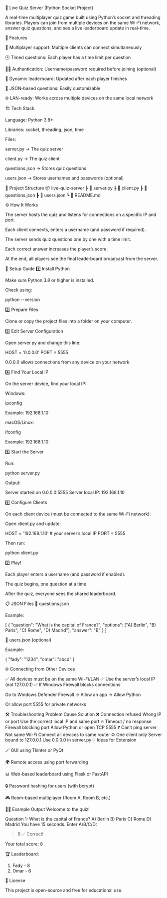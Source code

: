 🧠 Live Quiz Server (Python Socket Project)

A real-time multiplayer quiz game built using Python’s socket and threading libraries.
Players can join from multiple devices on the same Wi-Fi network, answer quiz questions, and see a live leaderboard update in real-time.

🎯 Features

🧩 Multiplayer support: Multiple clients can connect simultaneously

🕒 Timed questions: Each player has a time limit per question

🧑‍💻 Authentication: Username/password required before joining (optional)

🧾 Dynamic leaderboard: Updated after each player finishes

🧠 JSON-based questions: Easily customizable

🌐 LAN-ready: Works across multiple devices on the same local network

🏗️ Tech Stack

Language: Python 3.8+

Libraries: socket, threading, json, time

Files:

server.py → The quiz server

client.py → The quiz client

questions.json → Stores quiz questions

users.json → Stores usernames and passwords (optional)

📁 Project Structure
📦 live-quiz-server
 ┣ 📜 server.py
 ┣ 📜 client.py
 ┣ 📜 questions.json
 ┣ 📜 users.json
 ┗ 📜 README.md

⚙️ How It Works

The server hosts the quiz and listens for connections on a specific IP and port.

Each client connects, enters a username (and password if required).

The server sends quiz questions one by one with a time limit.

Each correct answer increases the player’s score.

At the end, all players see the final leaderboard broadcast from the server.

🚀 Setup Guide
1️⃣ Install Python

Make sure Python 3.8 or higher is installed.

Check using:

python --version

2️⃣ Prepare Files

Clone or copy the project files into a folder on your computer.

3️⃣ Edit Server Configuration

Open server.py and change this line:

HOST = '0.0.0.0'
PORT = 5555


0.0.0.0 allows connections from any device on your network.

4️⃣ Find Your Local IP

On the server device, find your local IP:

Windows:

ipconfig


Example: 192.168.1.10

macOS/Linux:

ifconfig


Example: 192.168.1.10

5️⃣ Start the Server

Run:

python server.py


Output:

Server started on 0.0.0.0:5555
Server local IP: 192.168.1.10

6️⃣ Configure Clients

On each client device (must be connected to the same Wi-Fi network):

Open client.py and update:

HOST = '192.168.1.10'  # your server’s local IP
PORT = 5555


Then run:

python client.py

7️⃣ Play!

Each player enters a username (and password if enabled).

The quiz begins, one question at a time.

After the quiz, everyone sees the shared leaderboard.

📋 JSON Files
🧾 questions.json

Example:

[
  {
    "question": "What is the capital of France?",
    "options": ["A) Berlin", "B) Paris", "C) Rome", "D) Madrid"],
    "answer": "B"
  }
]

🔐 users.json (optional)

Example:

{
  "fady": "1234",
  "omar": "abcd"
}

🌐 Connecting from Other Devices

✅ All devices must be on the same Wi-Fi/LAN
✅ Use the server’s local IP (not 127.0.0.1)
✅ If Windows Firewall blocks connections:

Go to Windows Defender Firewall → Allow an app → Allow Python

Or allow port 5555 for private networks

🛠️ Troubleshooting
Problem	Cause	Solution
❌ Connection refused	Wrong IP or port	Use the correct local IP and same port
🔥 Timeout / no response	Firewall blocking port	Allow Python or open TCP 5555
❓ Can’t ping server	Not same Wi-Fi	Connect all devices to same router
⚙️ One client only	Server bound to 127.0.0.1	Use 0.0.0.0 in server.py
💡 Ideas for Extension

🪄 GUI using Tkinter or PyQt

🌍 Remote access using port forwarding

📊 Web-based leaderboard using Flask or FastAPI

🔒 Password hashing for users (with bcrypt)

🎮 Room-based multiplayer (Room A, Room B, etc.)

👨‍💻 Example Output
Welcome to the quiz!

Question 1:
What is the capital of France?
A) Berlin
B) Paris
C) Rome
D) Madrid
You have 15 seconds. Enter A/B/C/D:
> B
✅ Correct!

Your total score: 8

🏆 Leaderboard:
1. Fady - 8
2. Omar - 6

🏁 License

This project is open-source and free for educational use.
